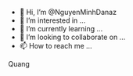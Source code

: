 - 👋 Hi, I’m @NguyenMinhDanaz
- 👀 I’m interested in ...
- 🌱 I’m currently learning ...
- 💞️ I’m looking to collaborate on ...
- 📫 How to reach me ...

<!---
NguyenMinhDanaz/NguyenMinhDanaz is a ✨ special ✨ repository because its `README.md` (this file) appears on your GitHub profile.
You can click the Preview link to take a look at your changes.
--->Quang

